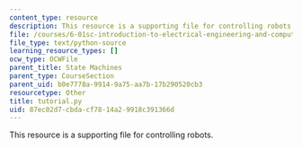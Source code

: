 ```yaml
---
content_type: resource
description: This resource is a supporting file for controlling robots.
file: /courses/6-01sc-introduction-to-electrical-engineering-and-computer-science-i-spring-2011/87ec02d7cbdacf7814a29918c391366d_tutorial.py
file_type: text/python-source
learning_resource_types: []
ocw_type: OCWFile
parent_title: State Machines
parent_type: CourseSection
parent_uid: b0e7778a-9914-9a75-aa7b-17b290520cb3
resourcetype: Other
title: tutorial.py
uid: 87ec02d7-cbda-cf78-14a2-9918c391366d
---
```

This resource is a supporting file for controlling robots.

